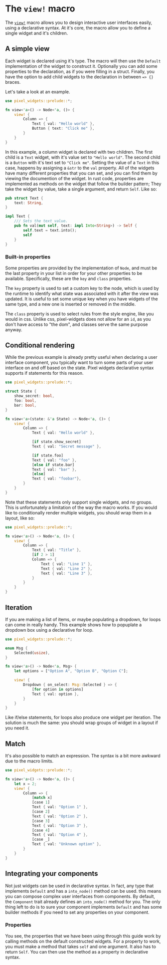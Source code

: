 # The `view!` macro
The [`view!`](#macro.view) macro allows you to design interactive user interfaces easily, using a declarative syntax.
At it's core, the macro allow you to define a single widget and it's children. 

## A simple view
Each widget is declared using it's type. The macro will then use the `Default` implementation of the widget to construct it. Optionally you can add some properties to the declaration, as if you were filling in a struct. Finally, you have the option to add child widgets to the declaration in between `=> {}` braces.

Let's take a look at an example.
```rust
use pixel_widgets::prelude::*;

fn view<'a>() -> Node<'a, ()> {
    view! {
        Column => {
            Text { val: "Hello world" },
            Button { text: "Click me" },
        }
    }
}
```
In this example, a column widget is declared with two children. The first child is a `Text` widget, with it's value set to `"Hello world"`. The second child is a `Button` with it's text set to `"Click me"`.
Setting the value of a `Text` in this case, happens by assigning a `&str` to the `val` property. All of the widgets have many different properties that you can set, and you can find them by viewing the documention of the widget. In rust code, properties are implemented as methods on the widget that follow the builder pattern; They take the widget by value, take a single argument, and return `Self`. Like so:
```rust
pub struct Text {
    text: String,
}

impl Text {
    /// Sets the text value.
    pub fn val(mut self, text: impl Into<String>) -> Self {
        self.text = text.into();
        self
    }
}
```

### Built-in properties
Some properties are provided by the implementation of `Node`, and must be the last property in your list in order for your other properties to be available. Specifically, these are the `key` and `class` properties.

The `key` property is used to set a custom key to the node, which is used by the runtime to identify what state was associated with it after the view was updated. It is useful to set some unique key when you have widgets of the same type, and a new one is inserted or removed in the middle.

The `class` property is used to select rules from the style engine, like you would in css. Unlike css, pixel-widgets does not allow for an `id`, as you don't have access to "the dom", and classes serve the same purpose anyway.

## Conditional rendering
While the previous example is already pretty useful when declaring a user interface component, you typically want to turn some parts of your user interface on and off based on the state. Pixel widgets declarative syntax supports if statements for this reason. 
```rust
use pixel_widgets::prelude::*;

struct State {
    show_secret: bool,
    foo: bool,
    bar: bool,
}

fn view<'a>(state: &'a State) -> Node<'a, ()> {
    view! {
        Column => {
            Text { val: "Hello world" },

            [if state.show_secret]
            Text { val: "Secret message" },

            [if state.foo] 
            Text { val: "foo" },
            [else if state.bar] 
            Text { val: "bar" },
            [else]
            Text { val: "foobar"},
        }
    }
}
```
Note that these statements only support single widgets, and no groups. This is unfortunately a limitation of the way the macro works. If you would like to conditionally render multiple widgets, you should wrap them in a layout, like so:
```rust
use pixel_widgets::prelude::*;

fn view<'a>() -> Node<'a, ()> {
    view! {
        Column => {
            Text { val: "Title" },
            [if 2 > 1]
            Column => {
                Text { val: "Line 1" },
                Text { val: "Line 2" },
                Text { val: "Line 3" },
            }
        }
    }
}
```

## Iteration
If you are making a list of items, or maybe populating a dropdown, for loops can come in really handy. This example shows how to popuplate a dropdown box using a declarative for loop.
```rust
use pixel_widgets::prelude::*;

enum Msg {
    Selected(usize),
}

fn view<'a>() -> Node<'a, Msg> {
    let options = ["Option A", "Option B", "Option C"];

    view! {
        Dropdown { on_select: Msg::Selected } => {
            [for option in options]
            Text { val: option },
        }
    }
}
```
Like if/else statements, for loops also produce one widget per iteration. The solution is much the same: you should wrap groups of widget in a layout if you need it.

## Match
It's also possible to match an expression. The syntax is a bit more awkward due to the macro limits.
```rust
use pixel_widgets::prelude::*;

fn view<'a>() -> Node<'a, ()> {
    let x = 2;
    view! {
        Column => {
            [match x]
            [case 1] 
            Text { val: "Option 1" },
            [case 2] 
            Text { val: "Option 2" },
            [case 3] 
            Text { val: "Option 3" },
            [case 4] 
            Text { val: "Option 4" },
            [case _] 
            Text { val: "Unknown option" },
        }
    }
}
```

## Integrating your components
Not just widgets can be used in declarative syntax. In fact, any type that implements `Default` and has a `into_node()` method can be used. this means you can compose complex user interfaces from components. By default, the `Component` trait already defines an `into_node()` method for you. The only thing left to do is to sure your component implements `Default` and has some builder methods if you need to set any properties on your component.

### Properties
You see, the properties that we have been using through this guide work by calling methods on the default constructed widgets. For a property to work, you must make a method that takes `self` and one argument. It also has to return `Self`. You can then use the method as a property in declarative syntax.
